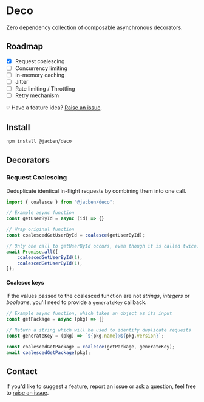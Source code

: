 # Deco
Zero dependency collection of composable asynchronous decorators.

## Roadmap
- [x] Request coalescing
- [ ] Concurrency limiting
- [ ] In-memory caching
- [ ] Jitter
- [ ] Rate limiting / Throttling
- [ ] Retry mechanism

💡 Have a feature idea? [Raise an issue](https://github.com/jacob-bennett/deco/issues/new?title=Feature%20request:%20).


## Install
```bash
npm install @jacben/deco
```


## Decorators
### Request Coalescing
Deduplicate identical in-flight requests by combining them into one call.

```javascript
import { coalesce } from "@jacben/deco";

// Example async function
const getUserById = async (id) => {}

// Wrap original function
const coalescedGetUserById = coalesce(getUserById);

// Only one call to getUserById occurs, even though it is called twice.
await Promise.all([
    coalescedGetUserById(1),
    coalescedGetUserById(1),
]); 
```

#### Coalesce keys
If the values passed to the coalesced function are not *strings*, *integers* or *booleans*, you'll need to provide a `generateKey` callback.  

```javascript
// Example async function, which takes an object as its input
const getPackage = async (pkg) => {}

// Return a string which will be used to identify duplicate requests
const generateKey = (pkg) => `${pkg.name}@${pkg.version}`;

const coalescedGetPackage = coalesce(getPackage, generateKey); 
await coalescedGetPackage(pkg);
```

## Contact
If you'd like to suggest a feature, report an issue or ask a question, feel free to [raise an issue](https://github.com/jacob-bennett/deco/issues/new).
